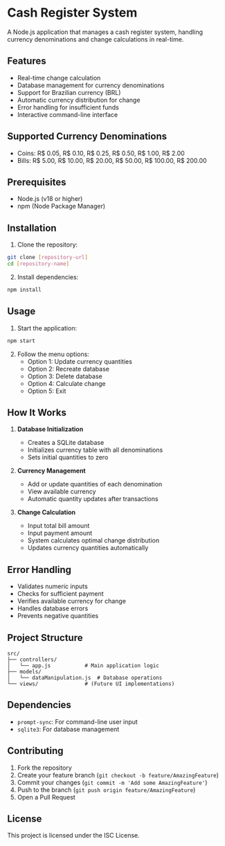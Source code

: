 # Cash Register System

A Node.js application that manages a cash register system, handling currency denominations and change calculations in real-time.

## Features

- Real-time change calculation
- Database management for currency denominations
- Support for Brazilian currency (BRL)
- Automatic currency distribution for change
- Error handling for insufficient funds
- Interactive command-line interface

## Supported Currency Denominations

- Coins: R$ 0.05, R$ 0.10, R$ 0.25, R$ 0.50, R$ 1.00, R$ 2.00
- Bills: R$ 5.00, R$ 10.00, R$ 20.00, R$ 50.00, R$ 100.00, R$ 200.00

## Prerequisites

- Node.js (v18 or higher)
- npm (Node Package Manager)

## Installation

1. Clone the repository:
```bash
git clone [repository-url]
cd [repository-name]
```

2. Install dependencies:
```bash
npm install
```

## Usage

1. Start the application:
```bash
npm start
```

2. Follow the menu options:
   - Option 1: Update currency quantities
   - Option 2: Recreate database
   - Option 3: Delete database
   - Option 4: Calculate change
   - Option 5: Exit

## How It Works

1. **Database Initialization**
   - Creates a SQLite database
   - Initializes currency table with all denominations
   - Sets initial quantities to zero

2. **Currency Management**
   - Add or update quantities of each denomination
   - View available currency
   - Automatic quantity updates after transactions

3. **Change Calculation**
   - Input total bill amount
   - Input payment amount
   - System calculates optimal change distribution
   - Updates currency quantities automatically

## Error Handling

- Validates numeric inputs
- Checks for sufficient payment
- Verifies available currency for change
- Handles database errors
- Prevents negative quantities

## Project Structure

```
src/
├── controllers/
│   └── app.js           # Main application logic
├── models/
│   └── dataManipulation.js  # Database operations
└── views/               # (Future UI implementations)
```

## Dependencies

- `prompt-sync`: For command-line user input
- `sqlite3`: For database management

## Contributing

1. Fork the repository
2. Create your feature branch (`git checkout -b feature/AmazingFeature`)
3. Commit your changes (`git commit -m 'Add some AmazingFeature'`)
4. Push to the branch (`git push origin feature/AmazingFeature`)
5. Open a Pull Request

## License

This project is licensed under the ISC License.

